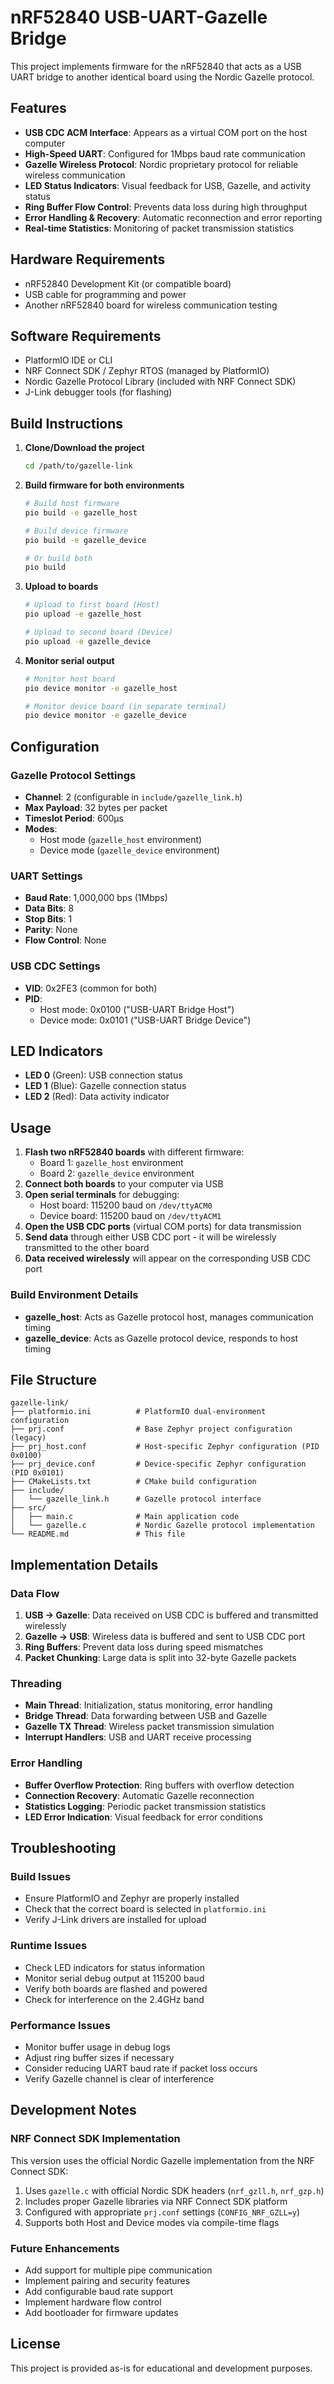 # nRF52840 USB-UART-Gazelle Bridge

This project implements firmware for the nRF52840 that acts as a USB UART bridge to another identical board using the Nordic Gazelle protocol.

## Features

- **USB CDC ACM Interface**: Appears as a virtual COM port on the host computer
- **High-Speed UART**: Configured for 1Mbps baud rate communication
- **Gazelle Wireless Protocol**: Nordic proprietary protocol for reliable wireless communication
- **LED Status Indicators**: Visual feedback for USB, Gazelle, and activity status
- **Ring Buffer Flow Control**: Prevents data loss during high throughput
- **Error Handling & Recovery**: Automatic reconnection and error reporting
- **Real-time Statistics**: Monitoring of packet transmission statistics

## Hardware Requirements

- nRF52840 Development Kit (or compatible board)
- USB cable for programming and power
- Another nRF52840 board for wireless communication testing

## Software Requirements

- PlatformIO IDE or CLI
- NRF Connect SDK / Zephyr RTOS (managed by PlatformIO)
- Nordic Gazelle Protocol Library (included with NRF Connect SDK)
- J-Link debugger tools (for flashing)

## Build Instructions

1. **Clone/Download the project**
   ```bash
   cd /path/to/gazelle-link
   ```

2. **Build firmware for both environments**
   ```bash
   # Build host firmware
   pio build -e gazelle_host
   
   # Build device firmware
   pio build -e gazelle_device
   
   # Or build both
   pio build
   ```

3. **Upload to boards**
   ```bash
   # Upload to first board (Host)
   pio upload -e gazelle_host
   
   # Upload to second board (Device) 
   pio upload -e gazelle_device
   ```

4. **Monitor serial output**
   ```bash
   # Monitor host board
   pio device monitor -e gazelle_host
   
   # Monitor device board (in separate terminal)
   pio device monitor -e gazelle_device
   ```

## Configuration

### Gazelle Protocol Settings
- **Channel**: 2 (configurable in `include/gazelle_link.h`)
- **Max Payload**: 32 bytes per packet
- **Timeslot Period**: 600µs
- **Modes**: 
  - Host mode (`gazelle_host` environment)
  - Device mode (`gazelle_device` environment)

### UART Settings
- **Baud Rate**: 1,000,000 bps (1Mbps)
- **Data Bits**: 8
- **Stop Bits**: 1
- **Parity**: None
- **Flow Control**: None

### USB CDC Settings
- **VID**: 0x2FE3 (common for both)
- **PID**: 
  - Host mode: 0x0100 ("USB-UART Bridge Host")
  - Device mode: 0x0101 ("USB-UART Bridge Device")

## LED Indicators

- **LED 0** (Green): USB connection status
- **LED 1** (Blue): Gazelle connection status  
- **LED 2** (Red): Data activity indicator

## Usage

1. **Flash two nRF52840 boards** with different firmware:
   - Board 1: `gazelle_host` environment 
   - Board 2: `gazelle_device` environment
2. **Connect both boards** to your computer via USB
3. **Open serial terminals** for debugging:
   - Host board: 115200 baud on `/dev/ttyACM0`
   - Device board: 115200 baud on `/dev/ttyACM1`
4. **Open the USB CDC ports** (virtual COM ports) for data transmission
5. **Send data** through either USB CDC port - it will be wirelessly transmitted to the other board
6. **Data received wirelessly** will appear on the corresponding USB CDC port

### Build Environment Details
- **gazelle_host**: Acts as Gazelle protocol host, manages communication timing
- **gazelle_device**: Acts as Gazelle protocol device, responds to host timing

## File Structure

```
gazelle-link/
├── platformio.ini          # PlatformIO dual-environment configuration
├── prj.conf                # Base Zephyr project configuration (legacy)  
├── prj_host.conf           # Host-specific Zephyr configuration (PID 0x0100)
├── prj_device.conf         # Device-specific Zephyr configuration (PID 0x0101)
├── CMakeLists.txt          # CMake build configuration
├── include/
│   └── gazelle_link.h      # Gazelle protocol interface
├── src/
│   ├── main.c              # Main application code
│   └── gazelle.c           # Nordic Gazelle protocol implementation
└── README.md               # This file
```

## Implementation Details

### Data Flow
1. **USB → Gazelle**: Data received on USB CDC is buffered and transmitted wirelessly
2. **Gazelle → USB**: Wireless data is buffered and sent to USB CDC port
3. **Ring Buffers**: Prevent data loss during speed mismatches
4. **Packet Chunking**: Large data is split into 32-byte Gazelle packets

### Threading
- **Main Thread**: Initialization, status monitoring, error handling
- **Bridge Thread**: Data forwarding between USB and Gazelle
- **Gazelle TX Thread**: Wireless packet transmission simulation
- **Interrupt Handlers**: USB and UART receive processing

### Error Handling
- **Buffer Overflow Protection**: Ring buffers with overflow detection
- **Connection Recovery**: Automatic Gazelle reconnection
- **Statistics Logging**: Periodic packet transmission statistics
- **LED Error Indication**: Visual feedback for error conditions

## Troubleshooting

### Build Issues
- Ensure PlatformIO and Zephyr are properly installed
- Check that the correct board is selected in `platformio.ini`
- Verify J-Link drivers are installed for upload

### Runtime Issues
- Check LED indicators for status information
- Monitor serial debug output at 115200 baud
- Verify both boards are flashed and powered
- Check for interference on the 2.4GHz band

### Performance Issues
- Monitor buffer usage in debug logs
- Adjust ring buffer sizes if necessary
- Consider reducing UART baud rate if packet loss occurs
- Verify Gazelle channel is clear of interference

## Development Notes

### NRF Connect SDK Implementation
This version uses the official Nordic Gazelle implementation from the NRF Connect SDK:

1. Uses `gazelle.c` with official Nordic SDK headers (`nrf_gzll.h`, `nrf_gzp.h`)
2. Includes proper Gazelle libraries via NRF Connect SDK platform
3. Configured with appropriate `prj.conf` settings (`CONFIG_NRF_GZLL=y`)
4. Supports both Host and Device modes via compile-time flags

### Future Enhancements
- Add support for multiple pipe communication
- Implement pairing and security features
- Add configurable baud rate support
- Implement hardware flow control
- Add bootloader for firmware updates

## License

This project is provided as-is for educational and development purposes.